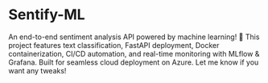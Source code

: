 # Sentify-ML
An end-to-end sentiment analysis API powered by machine learning! 🚀 This project features text classification, FastAPI deployment, Docker containerization, CI/CD automation, and real-time monitoring with MLflow &amp; Grafana. Built for seamless cloud deployment on Azure.  Let me know if you want any tweaks! 
